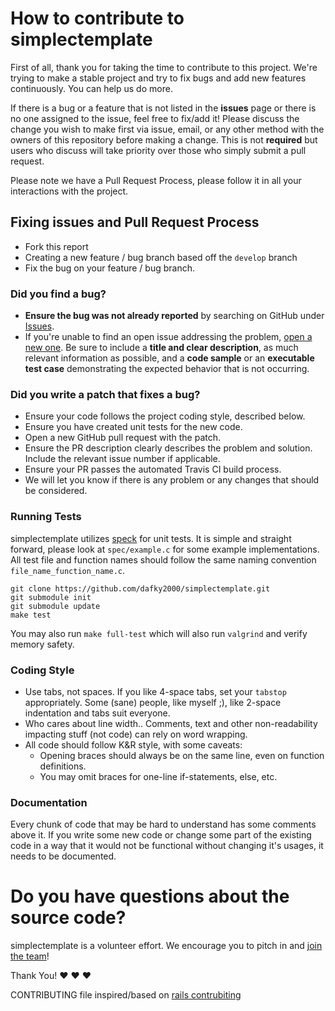 # How to contribute to simplectemplate

First of all, thank you for taking the time to contribute to this project. We're trying to make a stable project and try to fix bugs and add new features continuously. You can help us do more.

If there is a bug or a feature that is not listed in the **issues** page or there is no one assigned to the issue, feel free to fix/add it! Please discuss the change you wish to make first via issue, email, or any other method with the owners of this repository before making a change. This is not **required** but users who discuss will take priority over those who simply submit a pull request.

Please note we have a Pull Request Process, please follow it in all your interactions with the project.

## Fixing issues and Pull Request Process

* Fork this report
* Creating a new feature / bug branch based off the `develop` branch
* Fix the bug on your feature / bug branch.

### **Did you find a bug?**

* **Ensure the bug was not already reported** by searching on GitHub under [Issues](https://github.com/dafky2000/simplectemplate/issues).
* If you're unable to find an open issue addressing the problem, [open a new one](https://github.com/dafky2000/simplectemplate/issues/new). Be sure to include a **title and clear description**, as much relevant information as possible, and a **code sample** or an **executable test case** demonstrating the expected behavior that is not occurring.

### **Did you write a patch that fixes a bug?**

* Ensure your code follows the project coding style, described below.
* Ensure you have created unit tests for the new code.
* Open a new GitHub pull request with the patch.
* Ensure the PR description clearly describes the problem and solution. Include the relevant issue number if applicable.
* Ensure your PR passes the automated Travis CI build process.
* We will let you know if there is any problem or any changes that should be considered.

### Running Tests

simplectemplate utilizes [speck](https://github.com/compiler-dept/speck) for unit tests. It is simple and straight forward, please look at `spec/example.c` for some example implementations. All test file and function names should follow the same naming convention `file_name_function_name.c`.

```shell
git clone https://github.com/dafky2000/simplectemplate.git
git submodule init
git submodule update
make test
```

You may also run `make full-test` which will also run `valgrind` and verify memory safety.

### **Coding Style**

* Use tabs, not spaces. If you like 4-space tabs, set your ```tabstop``` appropriately. Some (sane) people, like myself ;), like 2-space indentation and tabs suit everyone.
* Who cares about line width.. Comments, text and other non-readability impacting stuff (not code) can rely on word wrapping.
* All code should follow K&R style, with some caveats:
  * Opening braces should always be on the same line, even on function definitions.
  * You may omit braces for one-line if-statements, else, etc.
  
### Documentation

Every chunk of code that may be hard to understand has some comments above it. If you write some new code or change some part of the existing code in a way that it would not be functional without changing it's usages, it needs to be documented.

# **Do you have questions about the source code?**

simplectemplate is a volunteer effort. We encourage you to pitch in and [join the team](https://github.com/dafky2000/simplectemplate/graphs/contributors)!

Thank You! :heart: :heart: :heart:

CONTRIBUTING file inspired/based on [rails contrubiting](https://github.com/rails/rails/blob/master/CONTRIBUTING.md)
